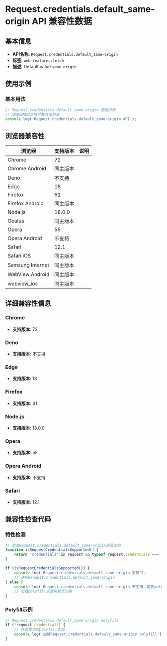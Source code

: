 # Request.credentials.default_same-origin API 兼容性数据

## 基本信息

- **API名称**: `Request.credentials.default_same-origin`
- **标签**: `web-features:fetch`
- **描述**: Default value `same-origin`

## 使用示例

### 基本用法

```javascript
// Request.credentials.default_same-origin 使用示例
// 请查阅MDN文档了解具体用法
console.log('Request.credentials.default_same-origin API');
```

## 浏览器兼容性

| 浏览器 | 支持版本 | 说明 |
|--------|----------|------|
| Chrome | 72 |  |
| Chrome Android | 同主版本 |  |
| Deno | 不支持 |  |
| Edge | 18 |  |
| Firefox | 61 |  |
| Firefox Android | 同主版本 |  |
| Node.js | 18.0.0 |  |
| Oculus | 同主版本 |  |
| Opera | 55 |  |
| Opera Android | 不支持 |  |
| Safari | 12.1 |  |
| Safari iOS | 同主版本 |  |
| Samsung Internet | 同主版本 |  |
| WebView Android | 同主版本 |  |
| webview_ios | 同主版本 |  |

## 详细兼容性信息

### Chrome

- **支持版本**: 72

### Deno

- **支持版本**: 不支持

### Edge

- **支持版本**: 18

### Firefox

- **支持版本**: 61

### Node.js

- **支持版本**: 18.0.0

### Opera

- **支持版本**: 55

### Opera Android

- **支持版本**: 不支持

### Safari

- **支持版本**: 12.1

## 兼容性检查代码

### 特性检测

```javascript
// 检查Request.credentials.default_same-origin是否支持
function isRequestCredentialsSupported() {
    return 'credentials' in request && typeof request.credentials === 'function';
}

if (isRequestCredentialsSupported()) {
    console.log('Request.credentials.default_same-origin 支持');
    // 使用Request.credentials.default_same-origin
} else {
    console.log('Request.credentials.default_same-origin 不支持，需要polyfill');
    // 加载polyfill或使用替代方案
}
```

### Polyfill示例

```javascript
// Request.credentials.default_same-origin polyfill
if (!request.credentials) {
    // 在这里添加polyfill实现
    console.log('加载Request.credentials.default_same-origin polyfill');
}
```

